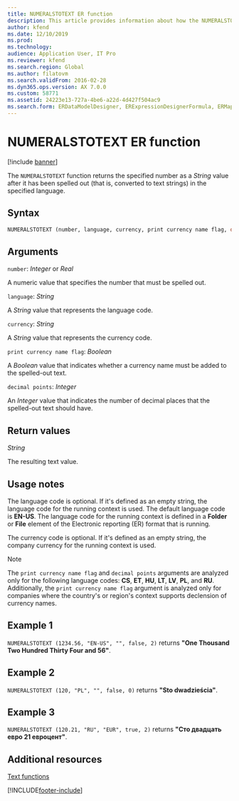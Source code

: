 ```yaml
---
title: NUMERALSTOTEXT ER function
description: This article provides information about how the NUMERALSTOTEXT Electronic reporting (ER) function is used.
author: kfend
ms.date: 12/10/2019
ms.prod: 
ms.technology: 
audience: Application User, IT Pro
ms.reviewer: kfend
ms.search.region: Global
ms.author: filatovm
ms.search.validFrom: 2016-02-28
ms.dyn365.ops.version: AX 7.0.0
ms.custom: 58771
ms.assetid: 24223e13-727a-4be6-a22d-4d427f504ac9
ms.search.form: ERDataModelDesigner, ERExpressionDesignerFormula, ERMappedFormatDesigner, ERModelMappingDesigner
---
```


# NUMERALSTOTEXT ER function

[!include [banner](../includes/banner.md)]

The `NUMERALSTOTEXT` function returns the specified number as a *String* value after it has been spelled out (that is, converted to text strings) in the specified language.

## Syntax

```vb
NUMERALSTOTEXT (number, language, currency, print currency name flag, decimal points)
```

## Arguments

`number`: *Integer* or *Real*

A numeric value that specifies the number that must be spelled out.

`language`: *String*

A *String* value that represents the language code.

`currency`: *String*

A *String* value that represents the currency code.

`print currency name flag`: *Boolean*

A *Boolean* value that indicates whether a currency name must be added to the spelled-out text.

`decimal points`: *Integer*

An *Integer* value that indicates the number of decimal places that the spelled-out text should have.

## Return values

*String*

The resulting text value.

## Usage notes

The language code is optional. If it's defined as an empty string, the language code for the running context is used. The default language code is **EN-US**. The language code for the running context is defined in a **Folder** or **File** element of the Electronic reporting (ER) format that is running.

The currency code is optional. If it's defined as an empty string, the company currency for the running context is used.

> [!NOTE] 
> The `print currency name flag` and `decimal points` arguments are analyzed only for the following language codes: **CS**, **ET**, **HU**, **LT**, **LV**, **PL**, and **RU**. Additionally, the `print currency name flag` argument is analyzed only for companies where the country's or region's context supports declension of currency names.

## Example 1

`NUMERALSTOTEXT (1234.56, "EN-US", "", false, 2)` returns **"One Thousand Two Hundred Thirty Four and 56"**.

## Example 2

`NUMERALSTOTEXT (120, "PL", "", false, 0)` returns **"Sto dwadzieścia"**. 

## Example 3

`NUMERALSTOTEXT (120.21, "RU", "EUR", true, 2)` returns **"Сто двадцать евро 21 евроцент"**.

## Additional resources

[Text functions](er-functions-category-text.md)


[!INCLUDE[footer-include](../../../includes/footer-banner.md)]
